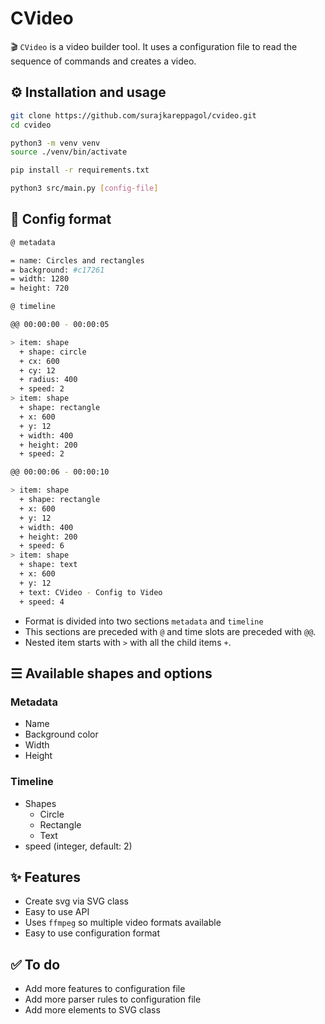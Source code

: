 # CVideo

🎬 `CVideo` is a video builder tool. It uses a configuration file to read the
sequence of commands and creates a video.

## ⚙️ Installation and usage

```bash
git clone https://github.com/surajkareppagol/cvideo.git
cd cvideo
```

```bash
python3 -m venv venv
source ./venv/bin/activate
```

```bash
pip install -r requirements.txt
```

```bash
python3 src/main.py [config-file]
```

## 👷 Config format

```bash
@ metadata

= name: Circles and rectangles
= background: #c17261
= width: 1280
= height: 720

@ timeline

@@ 00:00:00 - 00:00:05

> item: shape
  + shape: circle
  + cx: 600
  + cy: 12
  + radius: 400
  + speed: 2
> item: shape
  + shape: rectangle
  + x: 600
  + y: 12
  + width: 400
  + height: 200
  + speed: 2

@@ 00:00:06 - 00:00:10

> item: shape
  + shape: rectangle
  + x: 600
  + y: 12
  + width: 400
  + height: 200
  + speed: 6
> item: shape
  + shape: text
  + x: 600
  + y: 12
  + text: CVideo - Config to Video
  + speed: 4
```

- Format is divided into two sections `metadata` and `timeline`
- This sections are preceded with `@` and time slots are preceded with `@@`.
- Nested item starts with `>` with all the child items `+`.

## ☰ Available shapes and options

### Metadata

- Name
- Background color
- Width
- Height

### Timeline

- Shapes
  - Circle
  - Rectangle
  - Text
- speed (integer, default: 2)

## ✨ Features

- Create svg via SVG class
- Easy to use API
- Uses `ffmpeg` so multiple video formats available
- Easy to use configuration format

## ✅ To do

- Add more features to configuration file
- Add more parser rules to configuration file
- Add more elements to SVG class

